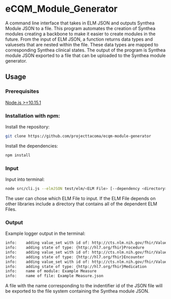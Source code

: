 # eCQM_Module_Generator

A command line interface that takes in ELM JSON and outputs Synthea Module JSON to a file. This program automates the creation of Synthea modules creating a backbone to make it easier to create modules in the future. From the input of ELM JSON, a function returns data types and valuesets that are nested within the file. These data types are mapped to corresponding Synthea clinical states. The output of the program is Synthea module JSON exported to a file that can be uploaded to the Synthea module generator.

## Usage
### Prerequisites
[Node.js >=10.15.1](https://nodejs.org/en/)

### Installation with npm:
Install the repository:
```bash
git clone https://github.com/projecttacoma/ecqm-module-generator
```
Install the dependencies:
```bash
npm install
```

### Input
Input into terminal:
``` bash
node src/cli.js --elmJSON test/elm/<ELM File> [--dependency <directory>]
```
The user can chose which ELM File to input.
If the ELM File depends on other libraries include a directory that contains all of the dependent ELM Files.

### Output
Example logger output in the terminal:
``` bash
info:    adding value_set with id of: http://cts.nlm.nih.gov/fhir/ValueSet/2.16.840.1.113883.3.464.1003.108.12.1020
info:    adding state of type: {http://hl7.org/fhir}Procedure
info:    adding value_set with id of: http://cts.nlm.nih.gov/fhir/ValueSet/2.16.840.1.113883.3.464.1003.101.12.1001
info:    adding state of type: {http://hl7.org/fhir}Encounter
info:    adding value_set with id of: http://cts.nlm.nih.gov/fhir/ValueSet/2.16.840.1.113883.3.464.1003.108.12.1020
info:    adding state of type: {http://hl7.org/fhir}Medication
info:    name of module: Example Measure
info:    name of file: Example Measure.json
```
A file with the name corresponding to the indentifier id of the JSON file will be exported to the file system containing the Synthea module JSON. 
